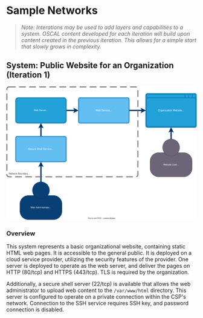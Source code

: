 
# Sample Networks

>*Note: Interations may be used to add layers and capabilities to a system.  OSCAL content developed for each iteration will build upon content created in the previous iteration.  This allows for a simple start that slowly grows in complexity.*

## System: Public Website for an Organization (Iteration 1)

![Visual Representation](simple-system.drawio.svg)

### Overview

This system represents a basic organizational website, containing static HTML web pages. It is accessible to the general public. It is deployed on a cloud service provider, utilizing the security features of the provider. One server is deployed to operate as the web server, and deliver the pages on HTTP (80/tcp) and HTTPS (443/tcp). TLS is required by the organization.

Additionally, a secure shell server (22/tcp) is available that allows the web administrator to upload web content to the `/var/www/html` directory. This server is configured to operate on a private connection within the CSP's network. Connection to the SSH service requires SSH key, and password connection is disabled.







